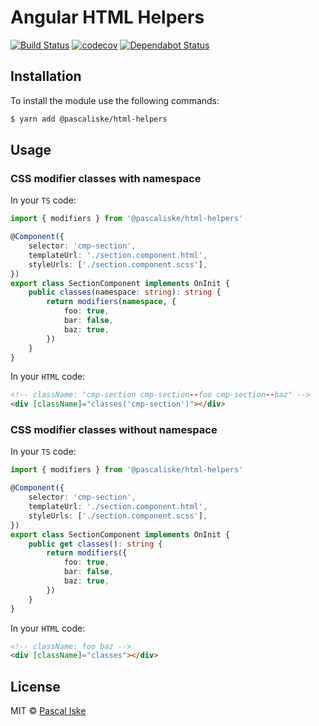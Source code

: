 # Angular HTML Helpers

[![Build Status](https://travis-ci.com/pascaliske/html-helpers.svg?branch=master)](https://travis-ci.com/pascaliske/html-helpers) [![codecov](https://codecov.io/gh/pascaliske/html-helpers/branch/master/graph/badge.svg)](https://codecov.io/gh/pascaliske/html-helpers) [![Dependabot Status](https://api.dependabot.com/badges/status?host=github&repo=pascaliske/html-helpers)](https://dependabot.com)

## Installation

To install the module use the following commands:

```bash
$ yarn add @pascaliske/html-helpers
```

## Usage

### CSS modifier classes with namespace

In your `TS` code:

```typescript
import { modifiers } from '@pascaliske/html-helpers'

@Component({
    selector: 'cmp-section',
    templateUrl: './section.component.html',
    styleUrls: ['./section.component.scss'],
})
export class SectionComponent implements OnInit {
    public classes(namespace: string): string {
        return modifiers(namespace, {
            foo: true,
            bar: false,
            baz: true,
        })
    }
}
```

In your `HTML` code:

```html
<!-- className: "cmp-section cmp-section--foo cmp-section--baz" -->
<div [className]="classes('cmp-section')"></div>
```

### CSS modifier classes without namespace

In your `TS` code:

```typescript
import { modifiers } from '@pascaliske/html-helpers'

@Component({
    selector: 'cmp-section',
    templateUrl: './section.component.html',
    styleUrls: ['./section.component.scss'],
})
export class SectionComponent implements OnInit {
    public get classes(): string {
        return modifiers({
            foo: true,
            bar: false,
            baz: true,
        })
    }
}
```

In your `HTML` code:

```html
<!-- className: foo baz -->
<div [className]="classes"></div>
```

## License

MIT © [Pascal Iske](https://pascal-iske.de)
